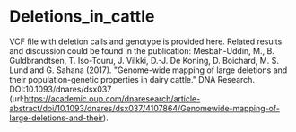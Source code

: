# Deletions_in_cattle
VCF file  with deletion calls and genotype is provided here. 
Related results and discussion could be found in the publication: Mesbah-Uddin, M., B. Guldbrandtsen, T. Iso-Touru, J. Vilkki, D.-J. De Koning, D. Boichard, M. S. Lund and G. Sahana (2017). "Genome-wide mapping of large deletions and their population-genetic properties in dairy cattle." DNA Research. DOI:10.1093/dnares/dsx037 (url:https://academic.oup.com/dnaresearch/article-abstract/doi/10.1093/dnares/dsx037/4107864/Genomewide-mapping-of-large-deletions-and-their).
